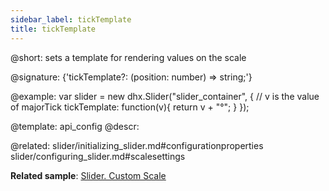 ```yaml
---
sidebar_label: tickTemplate
title: tickTemplate
---          
```


@short: sets a template for rendering values on the scale

@signature: {'tickTemplate?: (position: number) => string;'}

@example: 
var slider = new dhx.Slider("slider_container", { 
	// v is the value of majorTick
    tickTemplate: function(v){
        return v + "°";
    } 
});


@template:	api_config
@descr: 


@related: slider/initializing_slider.md#configurationproperties
slider/configuring_slider.md#scalesettings

**Related sample**: [Slider. Custom Scale](https://snippet.dhtmlx.com/jsfxnplp)
